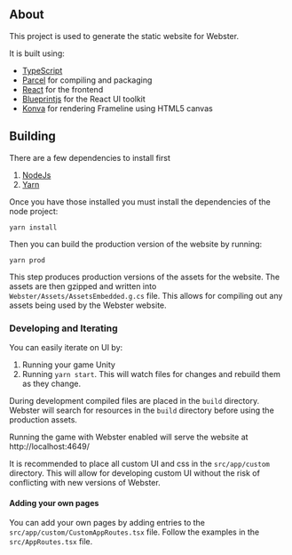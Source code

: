 ## About

This project is used to generate the static website for Webster.

It is built using:

* [TypeScript](https://www.typescriptlang.org/) 
* [Parcel](https://parceljs.org/) for compiling and packaging
* [React](https://reactjs.org/) for the frontend
* [Blueprintjs](https://blueprintjs.com/) for the React UI toolkit
* [Konva](https://konvajs.org/) for rendering Frameline using HTML5 canvas

## Building

There are a few dependencies to install first

1. [NodeJs](https://nodejs.org/en/)
1. [Yarn](https://yarnpkg.com/lang/en/)

Once you have those installed you must install the dependencies of the node project:

`yarn install`

Then you can build the production version of the website by running:

`yarn prod`

This step produces production versions of the assets for the website. The assets are then gzipped and written into `Webster/Assets/AssetsEmbedded.g.cs` file. This allows for compiling out any assets being used by the Webster website.

### Developing and Iterating

You can easily iterate on UI by:

1. Running your game Unity
1. Running `yarn start`. This will watch files for changes and rebuild them as they change. 

During development compiled files are placed in the `build` directory. Webster will search for resources in the `build` directory before using the production assets.

Running the game with Webster enabled will serve the website at http://localhost:4649/

It is recommended to place all custom UI and css in the `src/app/custom` directory. This will allow for developing custom UI without the risk of conflicting with new versions of Webster.

#### Adding your own pages
You can add your own pages by adding entries to the `src/app/custom/CustomAppRoutes.tsx` file. Follow the examples in the `src/AppRoutes.tsx` file.